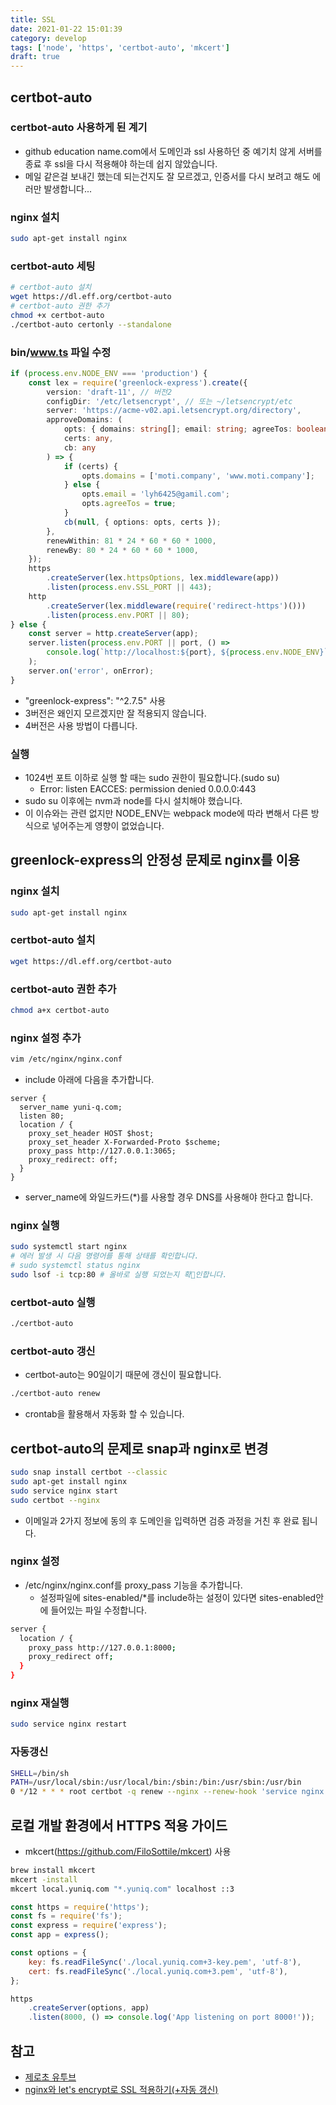 ```yaml
---
title: SSL
date: 2021-01-22 15:01:39
category: develop
tags: ['node', 'https', 'certbot-auto', 'mkcert']
draft: true
---
```


## certbot-auto

### certbot-auto 사용하게 된 계기

- github education name.com에서 도메인과 ssl 사용하던 중 예기치 않게 서버를 종료 후 ssl을 다시 적용해야 하는데 쉽지 않았습니다.
- 메일 같은걸 보내긴 했는데 되는건지도 잘 모르겠고, 인증서를 다시 보려고 해도 에러만 발생합니다...

### nginx 설치

```bash
sudo apt-get install nginx
```

### certbot-auto 세팅

```bash
# certbot-auto 설치
wget https://dl.eff.org/certbot-auto
# certbot-auto 권한 추가
chmod +x certbot-auto
./certbot-auto certonly --standalone
```

### bin/www.ts 파일 수정

```typescript
if (process.env.NODE_ENV === 'production') {
	const lex = require('greenlock-express').create({
		version: 'draft-11', // 버전2
		configDir: '/etc/letsencrypt', // 또는 ~/letsencrypt/etc
		server: 'https://acme-v02.api.letsencrypt.org/directory',
		approveDomains: (
			opts: { domains: string[]; email: string; agreeTos: boolean },
			certs: any,
			cb: any
		) => {
			if (certs) {
				opts.domains = ['moti.company', 'www.moti.company'];
			} else {
				opts.email = 'lyh6425@gamil.com';
				opts.agreeTos = true;
			}
			cb(null, { options: opts, certs });
		},
		renewWithin: 81 * 24 * 60 * 60 * 1000,
		renewBy: 80 * 24 * 60 * 60 * 1000,
	});
	https
		.createServer(lex.httpsOptions, lex.middleware(app))
		.listen(process.env.SSL_PORT || 443);
	http
		.createServer(lex.middleware(require('redirect-https')()))
		.listen(process.env.PORT || 80);
} else {
	const server = http.createServer(app);
	server.listen(process.env.PORT || port, () =>
		console.log(`http://localhost:${port}, ${process.env.NODE_ENV}`)
	);
	server.on('error', onError);
}
```

- "greenlock-express": "^2.7.5" 사용
- 3버전은 왜인지 모르겠지만 잘 적용되지 않습니다.
- 4버전은 사용 방법이 다릅니다.

### 실행

- 1024번 포트 이하로 실행 할 때는 sudo 권한이 필요합니다.(sudo su)
  - Error: listen EACCES: permission denied 0.0.0.0:443
- sudo su 이후에는 nvm과 node를 다시 설치해야 했습니다.
- 이 이슈와는 관련 없지만 NODE_ENV는 webpack mode에 따라 변해서 다른 방식으로 넣어주는게 영향이 없었습니다.

## greenlock-express의 안정성 문제로 nginx를 이용

### nginx 설치

```bash
sudo apt-get install nginx
```

### certbot-auto 설치

```bash
wget https://dl.eff.org/certbot-auto
```

### certbot-auto 권한 추가

```bash
chmod a+x certbot-auto
```

### nginx 설정 추가

```bash
vim /etc/nginx/nginx.conf
```

- include 아래에 다음을 추가합니다.

```vim
server {
  server_name yuni-q.com;
  listen 80;
  location / {
    proxy_set_header HOST $host;
    proxy_set_header X-Forwarded-Proto $scheme;
    proxy_pass http://127.0.0.1:3065;
    proxy_redirect: off;
  }
}
```

- server_name에 와일드카드(\*)를 사용할 경우 DNS를 사용해야 한다고 합니다.

### nginx 실행

```bash
sudo systemctl start nginx
# 에러 발생 시 다음 명령어를 통해 상태를 확인합니다.
# sudo systemctl status nginx
sudo lsof -i tcp:80 # 올바로 실행 되었는지 확인합니다.
```

### certbot-auto 실행

```bash
./certbot-auto
```

### certbot-auto 갱신

- certbot-auto는 90일이기 때문에 갱신이 필요합니다.

```bash
./certbot-auto renew
```

- crontab을 활용해서 자동화 할 수 있습니다.

## certbot-auto의 문제로 snap과 nginx로 변경

```bash
sudo snap install certbot --classic
sudo apt-get install nginx
sudo service nginx start
sudo certbot --nginx
```

- 이메일과 2가지 정보에 동의 후 도메인을 입력하면 검증 과정을 거친 후 완료 됩니다.

### nginx 설정

- /etc/nginx/nginx.conf를 proxy_pass 기능을 추가합니다.
  - 설정파일에 sites-enabled/\*를 include하는 설정이 있다면 sites-enabled안에 들어있는 파일 수정합니다.

```zsh
server {
  location / {
    proxy_pass http://127.0.0.1:8000;
    proxy_redirect off;
  }
}
```

### nginx 재실행

```zsh
sudo service nginx restart
```

### 자동갱신

```zsh
SHELL=/bin/sh
PATH=/usr/local/sbin:/usr/local/bin:/sbin:/bin:/usr/sbin:/usr/bin
0 */12 * * * root certbot -q renew --nginx --renew-hook 'service nginx reload'
```

## 로컬 개발 환경에서 HTTPS 적용 가이드

- mkcert(https://github.com/FiloSottile/mkcert) 사용

```bash
brew install mkcert
mkcert -install
mkcert local.yuniq.com "*.yuniq.com" localhost ::3
```

```javascript
const https = require('https');
const fs = require('fs');
const express = require('express');
const app = express();

const options = {
	key: fs.readFileSync('./local.yuniq.com+3-key.pem', 'utf-8'),
	cert: fs.readFileSync('./local.yuniq.com+3.pem', 'utf-8'),
};

https
	.createServer(options, app)
	.listen(8000, () => console.log('App listening on port 8000!'));
```

## 참고

- [제로초 유투브](https://www.youtube.com/channel/UCp-vBtwvBmDiGqjvLjChaJw)
- [nginx와 let's encrypt로 SSL 적용하기(+자동 갱신)](https://www.zerocho.com/category/NodeJS/post/5ef450a5701d8a001f84baeb)
